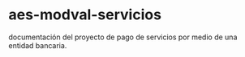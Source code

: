 # aes-modval-servicios
documentación del proyecto de pago de servicios por medio de una entidad bancaria.
